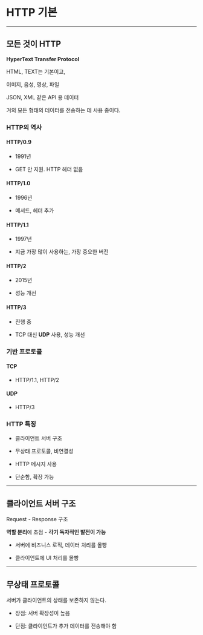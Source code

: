 # HTTP 기본

---

## 모든 것이 HTTP

**HyperText Transfer Protocol**

HTML, TEXT는 기본이고,

이미지, 음성, 영상, 파일

JSON, XML 같은 API 용 데이터

거의 모든 형태의 데이터를 전송하는 데 사용 중이다.

### HTTP의 역사

#### HTTP/0.9

- 1991년

- GET 만 지원. HTTP 헤더 없음

#### HTTP/1.0

- 1996년

- 메서드, 헤더 추가

#### HTTP/1.1

- 1997년

- 지금 가장 많이 사용하는, 가장 중요한 버전

#### HTTP/2

- 2015년

- 성능 개선

#### HTTP/3

- 진행 중

- TCP 대신 **UDP** 사용, 성능 개선

### 기반 프로토콜

#### TCP

- HTTP/1.1, HTTP/2

#### UDP

- HTTP/3

### HTTP 특징

- 클라이언트 서버 구조

- 무상태 프로토콜, 비연결성

- HTTP 메시지 사용

- 단순함, 확장 가능

---

## 클라이언트 서버 구조

Request - Response 구조

**역할 분리**에 초점 - **각기 독자적인 발전이 가능**

- 서버에 비즈니스 로직, 데이터 처리를 몰빵

- 클라이언트에 UI 처리를 몰빵

---

## 무상태 프로토콜

서버가 클라이언트의 상태를 보존하지 않는다.

- 장점: 서버 확장성이 높음

- 단점: 클라이언트가 추가 데이터를 전송해야 함


